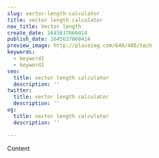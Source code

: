 ```yaml
---
slug: vector-length-calculator
title: vector length calculator
nav_title: Vector length
create_date: 1645637060414
publish_date: 1645637060414
preview_image: http://placeimg.com/640/480/tech
keywords:
  - keyword1
  - keyword2
seo:
  title: vector length calculator
  description: ''
twitter:
  title: vector length calculator
  description: ''
og:
  title: vector length calculator
  description: ''

---
```


Content